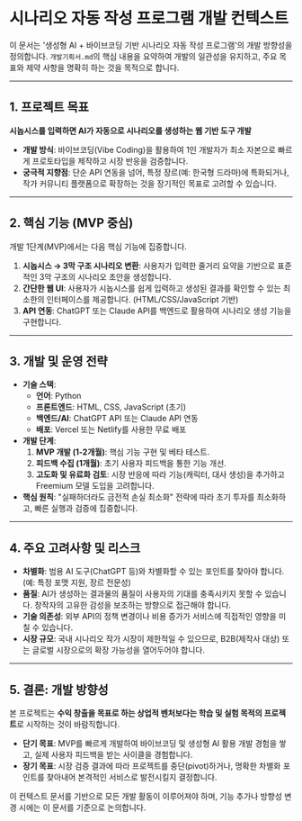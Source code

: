 # 시나리오 자동 작성 프로그램 개발 컨텍스트

이 문서는 '생성형 AI + 바이브코딩 기반 시나리오 자동 작성 프로그램'의 개발 방향성을 정의합니다. `개발기획서.md`의 핵심 내용을 요약하여 개발의 일관성을 유지하고, 주요 목표와 제약 사항을 명확히 하는 것을 목적으로 합니다.

---

## 1. 프로젝트 목표

**시놉시스를 입력하면 AI가 자동으로 시나리오를 생성하는 웹 기반 도구 개발**

- **개발 방식**: 바이브코딩(Vibe Coding)을 활용하여 1인 개발자가 최소 자본으로 빠르게 프로토타입을 제작하고 시장 반응을 검증합니다.
- **궁극적 지향점**: 단순 API 연동을 넘어, 특정 장르(예: 한국형 드라마)에 특화되거나, 작가 커뮤니티 플랫폼으로 확장하는 것을 장기적인 목표로 고려할 수 있습니다.

---

## 2. 핵심 기능 (MVP 중심)

개발 1단계(MVP)에서는 다음 핵심 기능에 집중합니다.

1.  **시놉시스 → 3막 구조 시나리오 변환**: 사용자가 입력한 줄거리 요약을 기반으로 표준적인 3막 구조의 시나리오 초안을 생성합니다.
2.  **간단한 웹 UI**: 사용자가 시놉시스를 쉽게 입력하고 생성된 결과를 확인할 수 있는 최소한의 인터페이스를 제공합니다. (HTML/CSS/JavaScript 기반)
3.  **API 연동**: ChatGPT 또는 Claude API를 백엔드로 활용하여 시나리오 생성 기능을 구현합니다.

---

## 3. 개발 및 운영 전략

- **기술 스택**:
    - **언어**: Python
    - **프론트엔드**: HTML, CSS, JavaScript (초기)
    - **백엔드/AI**: ChatGPT API 또는 Claude API 연동
    - **배포**: Vercel 또는 Netlify를 사용한 무료 배포
- **개발 단계**:
    1.  **MVP 개발 (1-2개월)**: 핵심 기능 구현 및 베타 테스트.
    2.  **피드백 수집 (1개월)**: 초기 사용자 피드백을 통한 기능 개선.
    3.  **고도화 및 유료화 검토**: 시장 반응에 따라 기능(캐릭터, 대사 생성)을 추가하고 Freemium 모델 도입을 고려합니다.
- **핵심 원칙**: "실패하더라도 금전적 손실 최소화" 전략에 따라 초기 투자를 최소화하고, 빠른 실행과 검증에 집중합니다.

---

## 4. 주요 고려사항 및 리스크

- **차별화**: 범용 AI 도구(ChatGPT 등)와 차별화할 수 있는 포인트를 찾아야 합니다. (예: 특정 포맷 지원, 장르 전문성)
- **품질**: AI가 생성하는 결과물의 품질이 사용자의 기대를 충족시키지 못할 수 있습니다. 창작자의 고유한 감성을 보조하는 방향으로 접근해야 합니다.
- **기술 의존성**: 외부 API의 정책 변경이나 비용 증가가 서비스에 직접적인 영향을 미칠 수 있습니다.
- **시장 규모**: 국내 시나리오 작가 시장이 제한적일 수 있으므로, B2B(제작사 대상) 또는 글로벌 시장으로의 확장 가능성을 열어두어야 합니다.

---

## 5. 결론: 개발 방향성

본 프로젝트는 **수익 창출을 목표로 하는 상업적 벤처보다는 학습 및 실험 목적의 프로젝트**로 시작하는 것이 바람직합니다.

- **단기 목표**: MVP를 빠르게 개발하여 바이브코딩 및 생성형 AI 활용 개발 경험을 쌓고, 실제 사용자 피드백을 받는 사이클을 경험합니다.
- **장기 목표**: 시장 검증 결과에 따라 프로젝트를 중단(pivot)하거나, 명확한 차별화 포인트를 찾아내어 본격적인 서비스로 발전시킬지 결정합니다.

이 컨텍스트 문서를 기반으로 모든 개발 활동이 이루어져야 하며, 기능 추가나 방향성 변경 시에는 이 문서를 기준으로 논의합니다.
